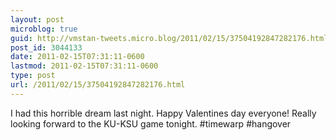 ```yaml
---
layout: post
microblog: true
guid: http://vmstan-tweets.micro.blog/2011/02/15/37504192847282176.html
post_id: 3044133
date: 2011-02-15T07:31:11-0600
lastmod: 2011-02-15T07:31:11-0600
type: post
url: /2011/02/15/37504192847282176.html
---
```

I had this horrible dream last night. Happy Valentines day everyone! Really looking forward to the KU-KSU game tonight. #timewarp #hangover
